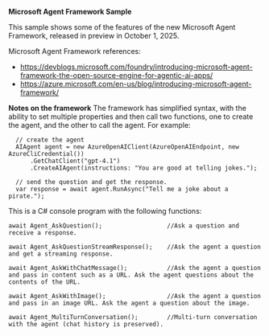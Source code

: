 **Microsoft Agent Framework Sample**

This sample shows some of the features of the new Microsoft Agent Framework, released in preview in October 1, 2025.  

Microsoft Agent Framework references:
 - https://devblogs.microsoft.com/foundry/introducing-microsoft-agent-framework-the-open-source-engine-for-agentic-ai-apps/
 - https://azure.microsoft.com/en-us/blog/introducing-microsoft-agent-framework/

**Notes on the framework**
The framework has simplified syntax, with the ability to set multiple properties and then call two functions, one to create the agent, and the other to call the agent. For example:

```
  // create the agent
  AIAgent agent = new AzureOpenAIClient(AzureOpenAIEndpoint, new AzureCliCredential())
      .GetChatClient("gpt-4.1")
      .CreateAIAgent(instructions: "You are good at telling jokes.");
  
  // send the question and get the response.
  var response = await agent.RunAsync("Tell me a joke about a pirate.");
```

This is a C# console program with the following functions:

```
await Agent_AskQuestion();                  //Ask a question and receive a response.
  
await Agent_AskQuestionStreamResponse();    //Ask the agent a question and get a streaming response.

await Agent_AskWithChatMessage();           //Ask the agent a question and pass in content such as a URL. Ask the agent questions about the contents of the URL.
  
await Agent_AskWithImage();                 //Ask the agent a question and pass in an image URL. Ask the agent a question about the image.

await Agent_MultiTurnConversation();        //Multi-turn conversation with the agent (chat history is preserved).
```
